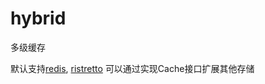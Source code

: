 # hybrid
多级缓存

默认支持[redis](https://github.com/garyburd/redigo), [ristretto](https://github.com/dgraph-io/ristretto)
可以通过实现Cache接口扩展其他存储